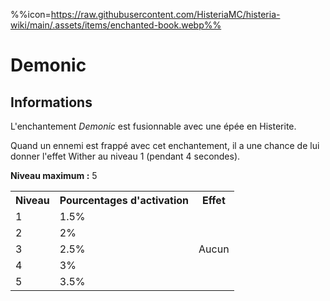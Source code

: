 %%icon=https://raw.githubusercontent.com/HisteriaMC/histeria-wiki/main/.assets/items/enchanted-book.webp%%
# Demonic

## Informations
L'enchantement *Demonic* est fusionnable avec une épée en Histerite.

Quand un ennemi est frappé avec cet enchantement, il a une chance de lui donner l'effet Wither au niveau 1 (pendant 4 secondes).  

**Niveau maximum :** 5  

<table>
  <tr>
    <th>Niveau</th>
    <th>Pourcentages d'activation</th>
    <th>Effet</th>
  </tr>
  <tr>
    <td>1</td>
    <td>1.5%</td>
    <td rowspan="5">Aucun</td>
  </tr>
  <tr>
    <td>2</td>
    <td>2%</td>
  </tr>
  <tr>
    <td>3</td>
    <td>2.5%</td>
  </tr>
  <tr>
    <td>4</td>
    <td>3%</td>
  </tr>
  <tr>
    <td>5</td>
    <td>3.5%</td>
   </tr>
</table>

